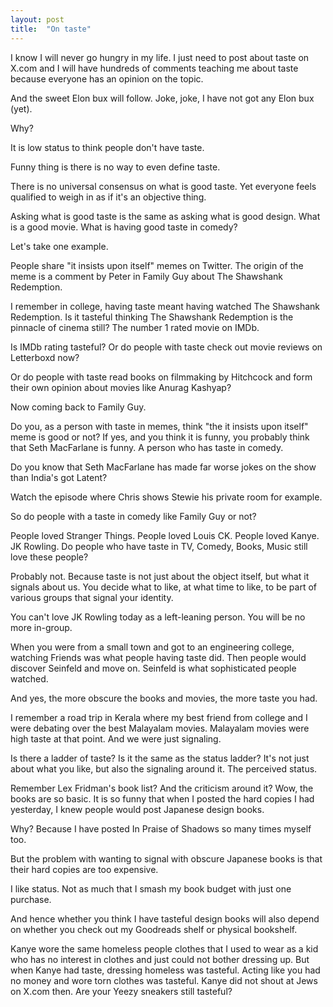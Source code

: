 ```yaml
---
layout: post
title:  "On taste"
---
```


I know I will never go hungry in my life. I just need to post about taste on X.com and I will have hundreds of comments teaching me about taste because everyone has an opinion on the topic.

And the sweet Elon bux will follow. Joke, joke, I have not got any Elon bux (yet).

Why?

It is low status to think people don't have taste.

Funny thing is there is no way to even define taste.

There is no universal consensus on what is good taste. Yet everyone feels qualified to weigh in as if it's an objective thing.

Asking what is good taste is the same as asking what is good design. What is a good movie. What is having good taste in comedy?

Let's take one example.

People share "it insists upon itself" memes on Twitter. The origin of the meme is a comment by Peter in Family Guy about The Shawshank Redemption.

I remember in college, having taste meant having watched The Shawshank Redemption. Is it tasteful thinking The Shawshank Redemption is the pinnacle of cinema still? The number 1 rated movie on IMDb.

Is IMDb rating tasteful? Or do people with taste check out movie reviews on Letterboxd now?

Or do people with taste read books on filmmaking by Hitchcock and form their own opinion about movies like Anurag Kashyap?

Now coming back to Family Guy.

Do you, as a person with taste in memes, think "the it insists upon itself" meme is good or not? If yes, and you think it is funny, you probably think that Seth MacFarlane is funny. A person who has taste in comedy.

Do you know that Seth MacFarlane has made far worse jokes on the show than India's got Latent?

Watch the episode where Chris shows Stewie his private room for example.

So do people with a taste in comedy like Family Guy or not?

People loved Stranger Things. People loved Louis CK. People loved Kanye. JK Rowling. Do people who have taste in TV, Comedy, Books, Music still love these people?

Probably not. Because taste is not just about the object itself, but what it signals about us. You decide what to like, at what time to like, to be part of various groups that signal your identity.

You can't love JK Rowling today as a left-leaning person. You will be no more in-group.

When you were from a small town and got to an engineering college, watching Friends was what people having taste did. Then people would discover Seinfeld and move on. Seinfeld is what sophisticated people watched.

And yes, the more obscure the books and movies, the more taste you had.

I remember a road trip in Kerala where my best friend from college and I were debating over the best Malayalam movies. Malayalam movies were high taste at that point. And we were just signaling.

Is there a ladder of taste? Is it the same as the status ladder? It's not just about what you like, but also the signaling around it. The perceived status.

Remember Lex Fridman's book list? And the criticism around it? Wow, the books are so basic. It is so funny that when I posted the hard copies I had yesterday, I knew people would post Japanese design books.

Why? Because I have posted In Praise of Shadows so many times myself too.

But the problem with wanting to signal with obscure Japanese books is that their hard copies are too expensive.

I like status. Not as much that I smash my book budget with just one purchase.

And hence whether you think I have tasteful design books will also depend on whether you check out my Goodreads shelf or physical bookshelf.

Kanye wore the same homeless people clothes that I used to wear as a kid who has no interest in clothes and just could not bother dressing up. But when Kanye had taste, dressing homeless was tasteful. Acting like you had no money and wore torn clothes was tasteful. Kanye did not shout at Jews on X.com then. Are your Yeezy sneakers still tasteful?

